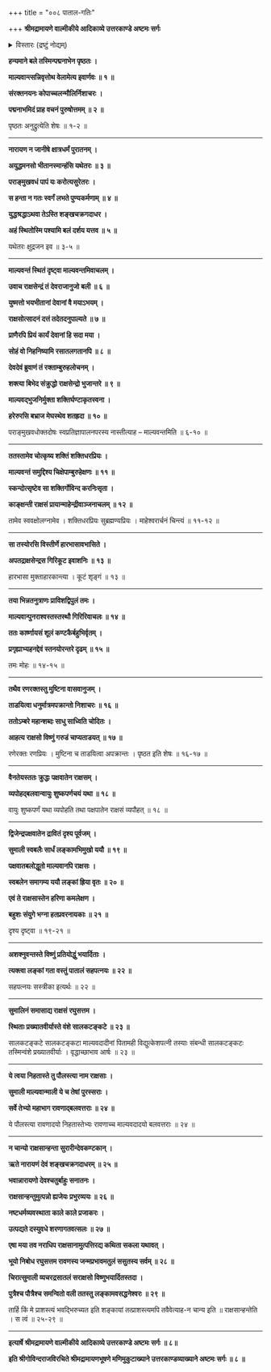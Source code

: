 +++
title = "००८ पाताल-गतिः"

+++
**श्रीमद्रामायणे वाल्मीकीये आदिकाव्ये उत्तरकाण्डे अष्टमः सर्गः**

<details><summary>विस्तारः (द्रष्टुं नोद्यम्)</summary>

श्रीनारायणेन  
युद्धे माल्यवत्-सुमालिनोः **पराजयः** ॥ १ ॥  
ततस् ताभ्यां विष्णु-भयाल्  
लङ्का-त्यागेन सकल-स्वजनैः सह  
पाताले वासः ॥ २ ॥  
ततो रक्षो-जन-शून्यायां लङ्कायां कुबेरेण वासः ॥ ३ ॥
</details>


**हन्यमाने बले तस्मिन्पद्मनाभेन पृष्ठतः ।**

**माल्यवान्त्सन्निवृत्तोथ वेलामेत्य इवार्णवः ॥ १ ॥**

**संरक्तनयनः कोपाच्चलन्मौलिर्निशाचरः ।**

**पद्मनाभमिदं प्राह वचनं पुरुषोत्तमम् ॥ २ ॥**

पृष्ठतः अनुद्रुत्येति शेषः ॥ १-२ ॥

****

**नारायण न जानीषे क्षात्रधर्मं पुरातनम् ।**

**अयुद्धमनसो भीतानस्मान्हंसि यथेतरः ॥ ३ ॥**

**पराङ्मुखवधं पापं यः करोत्यसुरेतरः ।**

**स हन्ता न गतः स्वर्गं लभते पुण्यकर्मणाम् ॥ ४ ॥**

**युद्धश्रद्धाऽथवा तेऽस्ति शङ्खचक्रगदाधर ।**

**अहं स्थितोस्मि पश्यामि बलं दर्शय यत्तव ॥ ५ ॥**

यथेतरः क्षुद्रजन इव ॥ ३-५ ॥

****

**माल्यवन्तं स्थितं दृष्ट्वा माल्यवन्तमिवाचलम् ।**

**उवाच राक्षसेन्द्रं तं देवराजानुजो बली ॥ ६ ॥**

**युष्मत्तो भयभीतानां देवानां वै मयाऽभयम् ।**

**राक्षसोत्सादनं दत्तं तदेतदनुपाल्यते ॥ ७ ॥**

**प्राणैरपि प्रियं कार्यं देवानां हि सदा मया ।**

**सोहं वो निहनिष्यामि रसातलगतानपि ॥ ८ ॥**

**देवदेवं ब्रुवाणं तं रक्ताम्बुरुहलोचनम् ।**

**शक्त्या बिभेद संक्रुद्धो राक्षसेन्द्रो भुजान्तरे ॥ ९ ॥**

**माल्यवद्भुजनिर्मुक्ता शक्तिर्घण्टाकृतस्वना ।**

**हरेरुरसि बभ्राज मेघस्थेव शतह्रदा ॥ १० ॥**

पराङ्मुखवधोक्तदोषः स्वप्रतिज्ञापालनपरस्य नास्तीत्याह – माल्यवन्तमिति ॥ ६-१० ॥

****

**ततस्तामेव चोत्कृष्य शक्तिं शक्तिधरप्रियः ।**

**माल्यवन्तं समुद्दिश्य चिक्षेपाम्बुरुहेक्षणः ॥ ११ ॥**

**स्कन्दोत्सृष्टेव सा शक्तिर्गोविन्द करनिःसृता ।**

**काङ्क्षन्ती राक्षसं प्रायान्माहेन्द्रीवाञ्जनाचलम् ॥ १२ ॥**

तामेव स्ववक्षोलग्नामेव । शक्तिधरप्रियः सुब्रह्मण्यप्रियः । माहेश्वरार्चनं चिन्त्यं ॥ ११-१२ ॥

****

**सा तस्योरसि विस्तीर्णे हारभासावभासिते ।**

**अपतद्राक्षसेन्द्रस गिरिकूट इवाशनिः ॥ १३ ॥**

हारभासा मुक्ताहारकान्त्या । कूटं शृङ्गं ॥ १३ ॥

****

**तया भिन्नतनुत्राणः प्राविशद्विपुलं तमः ।**

**माल्यवान्पुनराश्वस्तस्तस्थौ गिरिरिवाचलः ॥ १४ ॥**

**ततः कार्ष्णायसं शूलं कण्टकैर्बहुभिर्वृतम् ।**

**प्रगृह्याभ्यहनद्देवं स्तनयोरन्तरे दृढम् ॥ १५ ॥**

तमः मोहः ॥ १४-१५ ॥

****

**तथैव रणरक्तस्तु मुष्टिना वासवानुजम् ।**

**ताडयित्वा धनुर्मात्रमपक्रान्तो निशाचरः ॥ १६ ॥**

**ततोऽम्बरे महान्शब्दः साधु साध्विति चोदितः ।**

**आहत्य राक्षसो विष्णुं गरुडं चाप्यताडयत् ॥ १७ ॥**

रणेरक्तः रणप्रियः । मुष्टिना च ताडयित्वा अपक्रान्तः । पृष्ठत इति शेषः ॥ १६-१७ ॥

****

**वैनतेयस्ततः क्रुद्धः पक्षवातेन राक्षसम् ।**

**व्यपोहद्बलवान्वायुः शुष्कपर्णचयं यथा ॥ १८ ॥**

वायुः शुष्कपर्णं यथा व्यपोहति तथा पक्षपातेन राक्षसं व्यपौहत् ॥ १८ ॥

****

**द्विजेन्द्रपक्षवातेन द्रावितं दृश्य पूर्वजम् ।**

**सुमाली स्वबलैः सार्धं लङ्कामभिमुखो ययौ ॥ १९ ॥**

**पक्षवातबलोद्धूतो माल्यवानपि राक्षसः ।**

**स्वबलेन समागम्य ययौ लङ्कां ह्रिया वृतः ॥ २० ॥**

**एवं ते राक्षसास्तेन हरिणा कमलेक्षण ।**

**बहुशः संयुगे भग्ना हतप्रवरनायकाः ॥ २१ ॥**

दृश्य दृष्ट्वा ॥ १९-२१ ॥

****

**अशक्नुवन्तस्ते विष्णुं प्रतियोद्धुं भयार्दिताः ।**

**त्यक्त्वा लङ्कां गता वस्तुं पातालं सहपत्नयः ॥ २२ ॥**

सहपत्नयः सस्त्रीका इत्यर्थः ॥ २२ ॥

****

**सुमालिनं समासाद्य राक्षसं रघुसत्तम ।**

**स्थिताः प्रख्यातवीर्यास्ते वंशे सालकटङ्कटे ॥ २३ ॥**

सालकटङ्कटे सालकटङ्कटा माल्यवदादीनां पितामही विद्युत्केशपत्नी तस्याः संबन्धी सालकटङ्कटः तस्मिन्वंशे प्रख्यातवीर्याः । वृद्धाच्छाभाव आर्षः ॥ २३ ॥

****

**ये त्वया निहतास्ते तु पौलस्त्या नाम राक्षसाः ।**

**सुमाली माल्यवान्माली ये च तेषां पुरस्सराः ।**

**सर्वे तेभ्यो महाभाग रावणाद्बलवत्तराः ॥ २४ ॥**

ये पौलस्त्या रावणादयो निहतास्तेभ्यः रावणाच्च माल्यवदादयो बलवत्तराः ॥ २४ ॥

****

**न चान्यो राक्षसान्हन्ता सुरारीन्देवकण्टकान् ।**

**ऋते नारायणं देवं शङ्खचक्रगदाधरम् ॥ २५ ॥**

**भवान्नारायणो देवश्चतुर्बाहुः सनातनः ।**

**राक्षसान्हन्तुमुत्पन्नो ह्यजेयः प्रभुरव्ययः ॥ २६ ॥**

**नष्टधर्मव्यवस्थाता काले काले प्रजाकरः ।**

**उत्पद्यते दस्युवधे शरणागतवत्सलः ॥ २७ ॥**

**एषा मया तव नराधिप राक्षसानामुत्पत्तिरद्य कथिता सकला यथावत् ।**

**भूयो निबोध रघुसत्तम रावणस्य जन्मप्रभावमतुलं ससुतस्य सर्वम् ॥ २८ ॥**

**चिरात्सुमाली व्यचरद्रसातलं सराक्षसो विष्णुभयार्दितस्तदा ।**

**पुत्रैश्च पौत्रैश्च समन्वितो वली ततस्तु लङ्कामवसद्धनेश्वरः ॥ २९ ॥**

तार्हि किं मे प्राशस्त्यं भवद्भिरुच्यत इति शङ्कायां तत्प्राशस्त्यमपि तवैवेत्याह-न चान्य इति ॥ राक्षसान्हन्तेति । स त्वं ॥ २५-२९ ॥

****

**इत्यार्षे श्रीमद्रामायणे वाल्मीकीये आदिकाव्ये उत्तरकाण्डे अष्टमः सर्गः ॥ ८॥**

**इति श्रीगोविन्दराजविरचिते श्रीमद्रामायणभूषणे मणिमुकुटाख्याने उत्तरकाण्डव्याख्याने अष्टमः सर्गः ॥ ८ ॥**
